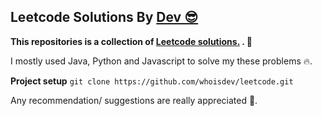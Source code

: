 ## Leetcode Solutions By [Dev 😎](https://github.com/whoisdev) 

**This repositories is a collection of [Leetcode solutions.](http://leetcode.com) . 🚀**

I mostly used Java, Python and Javascript to solve my these problems 🔥.

**Project setup**
`git clone https://github.com/whoisdev/leetcode.git`

Any recommendation/ suggestions are really appreciated 🙏.